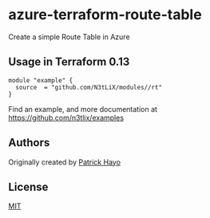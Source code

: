 # azure-terraform-route-table

Create a simple Route Table in Azure

## Usage in Terraform 0.13
```hcl
module "example" {
  source  = "github.com/N3tLiX/modules//rt"
}
```

Find an example, and more documentation at https://github.com/n3tlix/examples
## Authors

Originally created by [Patrick Hayo](http://github.com/adminph-de)

## License

[MIT](LICENSE)